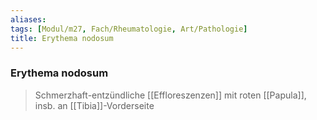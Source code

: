 ```yaml
---
aliases: 
tags: [Modul/m27, Fach/Rheumatologie, Art/Pathologie]
title: Erythema nodosum
---
```

### Erythema nodosum
> Schmerzhaft-entzündliche [[Effloreszenzen]] mit roten [[Papula]], insb. an [[Tibia]]-Vorderseite